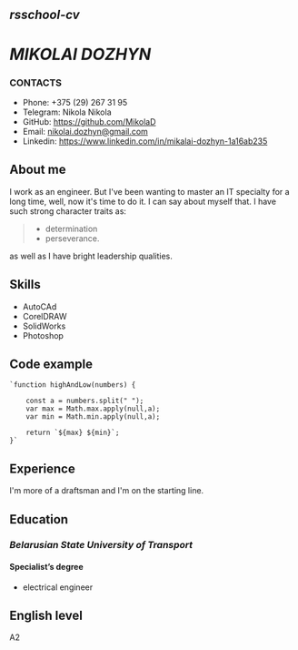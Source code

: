 ## *rsschool-cv*


# **_MIKOLAI DOZHYN_**


### CONTACTS
+ Phone: +375 (29) 267 31 95
+ Telegram: Nikola Nikola
+ GitHub: <https://github.com/MikolaD>
+ Email: <nikolai.dozhyn@gmail.com>
+ Linkedin: <https://www.linkedin.com/in/mikalai-dozhyn-1a16ab235>

## About me
I work as an engineer. But I've been wanting to master an IT specialty for a long time, well, now it's time to do it. I can say about myself that. I have such strong character traits as:

>* determination
>* perseverance.

as well as I have bright leadership qualities.

## Skills
+ AutoCAd
+ CorelDRAW
+ SolidWorks
+ Photoshop

## Code example

    `function highAndLow(numbers) {

        const a = numbers.split(" ");
        var max = Math.max.apply(null,a);
        var min = Math.min.apply(null,a);

        return `${max} ${min}`;
    }`

## Experience
I'm more of a draftsman and I'm on the starting line.

## Education
### _Belarusian State University of Transport_
#### Specialist’s degree

+ electrical engineer
## English level
A2